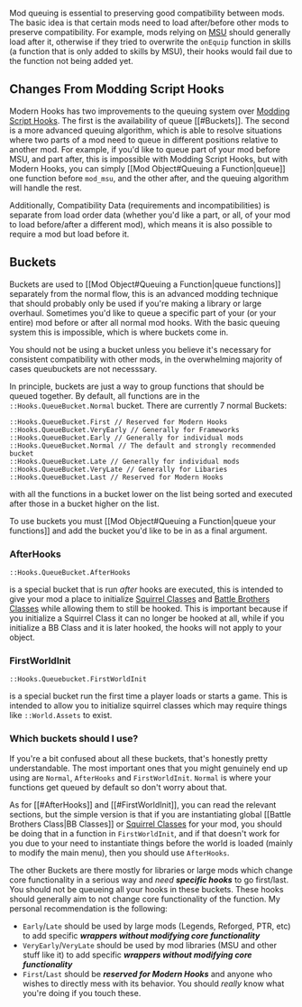 Mod queuing is essential to preserving good compatibility between mods. The basic idea is that certain mods need to load after/before other mods to preserve compatibility. For example, mods relying on [MSU](https://github.com/MSUTeam/MSU) should generally load after it, otherwise if they tried to overwrite the `onEquip` function in skills (a function that is only added to skills by MSU), their hooks would fail due to the function not being added yet.

## Changes From Modding Script Hooks
Modern Hooks has two improvements to the queuing system over [Modding Script Hooks](https://www.nexusmods.com/battlebrothers/mods/42). The first is the availability of queue [[#Buckets]]. The second is a more advanced queuing algorithm, which is able to resolve situations where two parts of a mod need to queue in different positions relative to another mod. For example, if you'd like to queue part of your mod before MSU, and part after, this is impossible with Modding Script Hooks, but with Modern Hooks, you can simply [[Mod Object#Queuing a Function|queue]] one function before `mod_msu`, and the other after, and the queuing algorithm will handle the rest.

Additionally, Compatibility Data (requirements and incompatibilities) is separate from load order data (whether you'd like a part, or all, of your mod to load before/after a different mod), which means it is also possible to require a mod but load before it.


## Buckets
Buckets are used to [[Mod Object#Queuing a Function|queue functions]] separately from the normal flow, this is an advanced modding technique that should probably only be used if you're making a library or large overhaul. Sometimes you'd like to queue a specific part of your (or your entire) mod before or after all normal mod hooks. With the basic queuing system this is impossible, which is where buckets come in.

You should not be using a bucket unless you believe it's necessary for consistent compatibility with other mods, in the overwhelming majority of cases queubuckets are not necesssary.

In principle, buckets are just a way to group functions that should be queued together. By default, all functions are in the `::Hooks.QueueBucket.Normal` bucket. There are currently 7 normal Buckets:
```squirrel
::Hooks.QueueBucket.First // Reserved for Modern Hooks
::Hooks.QueueBucket.VeryEarly // Generally for Frameworks
::Hooks.QueueBucket.Early // Generally for individual mods
::Hooks.QueueBucket.Normal // The default and strongly recommended bucket
::Hooks.QueueBucket.Late // Generally for individual mods
::Hooks.QueueBucket.VeryLate // Generally for Libaries
::Hooks.QueueBucket.Last // Reserved for Modern Hooks
```
with all the functions in a bucket lower on the list being sorted and executed after those in a bucket higher on the list.

To use buckets you must [[Mod Object#Queuing a Function|queue your functions]] and add the bucket you'd like to be in as a final argument.
### AfterHooks
```squirrel
::Hooks.QueueBucket.AfterHooks
```
is a special bucket that is run *after* hooks are executed, this is intended to give your mod a place to initialize [Squirrel Classes](https://developer.electricimp.com/squirrel/squirrel-guide/classes) and [Battle Brothers Classes](https://developer.electricimp.com/squirrel/squirrel-guide/classes) while allowing them to still be hooked. This is important because if you initialize a Squirrel Class it can no longer be hooked at all, while if you initialize a BB Class and it is later hooked, the hooks will not apply to your object.
### FirstWorldInit
```squirrel
::Hooks.Queuebucket.FirstWorldInit
```
is a special bucket run the first time a player loads or starts a game. This is intended to allow you to initialize squirrel classes which may require things like `::World.Assets` to exist.

### Which buckets should I use?
If you're a bit confused about all these buckets, that's honestly pretty understandable. The most important ones that you might genuinely end up using are `Normal`, `AfterHooks` and `FirstWorldInit`. `Normal` is where your functions get queued by default so don't worry about that.

As for [[#AfterHooks]] and [[#FirstWorldInit]], you can read the relevant sections, but the simple version is that if you are instantiating global [[Battle Brothers Class|BB Classes]] or [Squirrel Classes](https://developer.electricimp.com/squirrel/squirrel-guide/classes) for your mod, you should be doing that in a function in `FirstWorldInit`, and if that doesn't work for you due to your need to instantiate things before the world is loaded (mainly to modify the main menu), then you should use `AfterHooks`.

The other Buckets are there mostly for libraries or large mods which change core functionality in a serious way and *need* ***specific hooks*** to go first/last. You should not be queueing all your hooks in these buckets. These hooks should generally aim to not change core functionality of the function. My personal recommendation is the following:
- `Early`/`Late` should be used by large mods  (Legends, Reforged, PTR, etc) to add specific ***wrappers without modifying core functionality***
- `VeryEarly`/`VeryLate` should be used by mod libraries (MSU and other stuff like it) to add specific ***wrappers without modifying core functionality***
- `First`/`Last` should be ***reserved for Modern Hooks*** and anyone who wishes to directly mess with its behavior. You should *really* know what you're doing if you touch these.